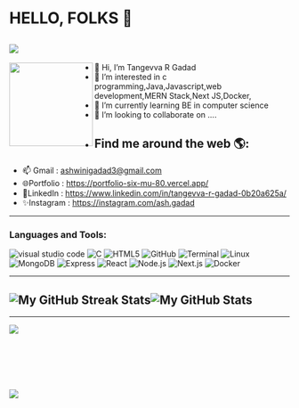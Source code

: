 <!---
##my status
--->

# HELLO, FOLKS 👋
![](https://komarev.com/ghpvc/?username=Ashwinigadad&color=brightgreen&styl=plastic)
-----------------------------------------------------------------------------------------------------------------------------------------------------------
 <a href="https://github.com/sponsors/M0nica"><img align="left" width="150" height="150" src="https://github.com/M0nica/M0nica/blob/main/octomonica/m0nica-octocat-rotating.gif?raw=true"></a>
- 👋 Hi, I’m Tangevva R Gadad
- 👀 I’m interested in c programming,Java,Javascript,web development,MERN Stack,Next JS,Docker,
- 🌱 I’m currently learning BE in computer science 
- 💞️ I’m looking to collaborate on ....
- ## Find me around the web 🌎:
- 📫 Gmail : ashwinigadad3@gmail.com
- 🌐Portfolio : https://portfolio-six-mu-80.vercel.app/
- 💼LinkedIn : https://www.linkedin.com/in/tangevva-r-gadad-0b20a625a/
- ✨Instagram : https://instagram.com/ash.gadad

  

-----------------------------------------------------------------------------------------------------------------------------------------------------------
### Languages and Tools:

![visual studio code](https://img.shields.io/badge/-vscode-333333?style=flat&logo=C%2B%2B&logoColor=vscode)
![C](https://img.shields.io/badge/-C-333333?style=flat&logo=C%2B%2B&logoColor=C)
![HTML5](https://img.shields.io/badge/-HTML5-333333?style=flat&logo=HTML5)
![GitHub](https://img.shields.io/badge/-GitHub-333333?style=flat&logo=GitHub)
![Terminal](https://img.shields.io/badge/-Terminal-333333?style=flat&logo=Terminal)
![Linux](https://img.shields.io/badge/-Linux-333333?style=flat&logo=Linux)
![MongoDB](https://img.shields.io/badge/-MongoDB-333333?style=flat&logo=mongodb)
![Express](https://img.shields.io/badge/-Express-333333?style=flat&logo=express)
![React](https://img.shields.io/badge/-React-333333?style=flat&logo=react)
![Node.js](https://img.shields.io/badge/-Node.js-333333?style=flat&logo=node.js)
![Next.js](https://img.shields.io/badge/-Next.js-333333?style=flat&logo=next.js)
![Docker](https://img.shields.io/badge/-Docker-333333?style=flat&logo=docker)

-----------------------------------------------------------------------------------------------------------------------------------------------------------
  <img src="http://github-readme-streak-stats.herokuapp.com?user=TangevvaGadad&theme=hacker&hide_border=true&date_format=j%20M%5B%20Y%5D" alt="My GitHub Streak Stats"><img src="https://github-readme-stats.vercel.app/api?username=TangevvaGadad&theme=dark&show_icons=true&hide_border=true&count_private=true&include_all_commits=true" alt="My GitHub Stats">
-----------------------------------------------------------------------------------------------------------------------------------------------------------


<!--<img alt="Ashwini's Activity Graph" src="https://activity-graph.herokuapp.com/graph?username=Ashwinigadad&theme=react-dark&area=true" width="100%">-->
<a> 
<!--<img src="https://github.com/Ashwinigadad/github-stats/blob/master/generated/overview.svg#gh-dark-mode-only" />
<img src="https://github.com/Ashwinigadad/github-stats/blob/master/generated/languages.svg#gh-dark-mode-only" /> -->
</a>

-----------------------------------------------------------------------------------------------------------------------------------------------------------

<img align="left" src="https://github-readme-stats.vercel.app/api/top-langs/?username=TangevvaGadad&theme=dark&show_icons=true&layout=compact&hide=css,scss&count_private=true" /><br/><br/><br/><br/><br/><br/>



<img align="left" src="https://github-profile-trophy.vercel.app/?username=TangevvaGadad&rank=AA,B,AAA,A,C&theme=onedark&count_private=true" />
